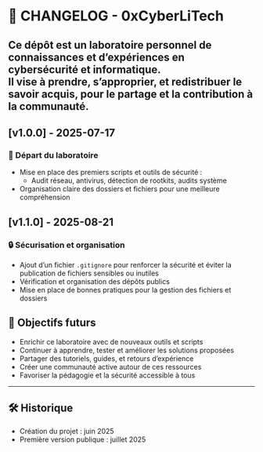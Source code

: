 # 📄 CHANGELOG - 0xCyberLiTech

Ce dépôt est un laboratoire personnel de connaissances et d’expériences en cybersécurité et informatique.  
Il vise à **prendre, s’approprier, et redistribuer** le savoir acquis, pour le partage et la contribution à la communauté.
---

## [v1.0.0] - 2025-07-17

### 🚀 Départ du laboratoire
- Mise en place des premiers scripts et outils de sécurité :
  - Audit réseau, antivirus, détection de rootkits, audits système
- Organisation claire des dossiers et fichiers pour une meilleure compréhension

## [v1.1.0] - 2025-08-21

### 🔒 Sécurisation et organisation

- Ajout d’un fichier `.gitignore` pour renforcer la sécurité et éviter la publication de fichiers sensibles ou inutiles
- Vérification et organisation des dépôts publics
- Mise en place de bonnes pratiques pour la gestion des fichiers et dossiers


## 📌 Objectifs futurs

- Enrichir ce laboratoire avec de nouveaux outils et scripts
- Continuer à apprendre, tester et améliorer les solutions proposées
- Partager des tutoriels, guides, et retours d’expérience
- Créer une communauté active autour de ces ressources
- Favoriser la pédagogie et la sécurité accessible à tous

---

## 🛠 Historique

- Création du projet : juin 2025  
- Première version publique : juillet 2025
